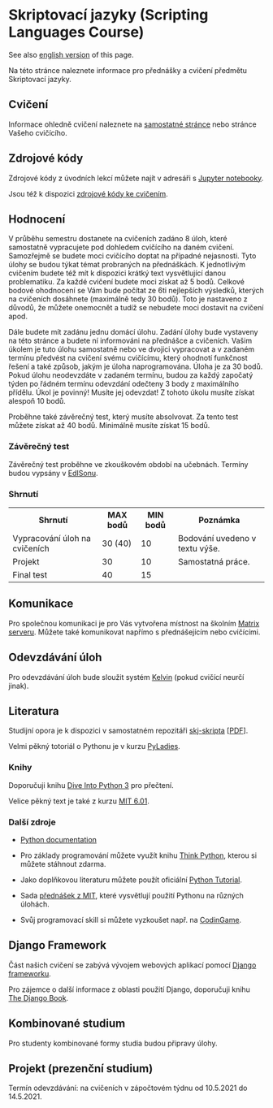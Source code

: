 # Skriptovací jazyky (Scripting Languages Course)

See also [english version](README_en.md) of this page.

Na této stránce naleznete informace pro přednášky a cvičení předmětu Skriptovací jazyky.


## Cvičení

Informace ohledně cvičení naleznete na [samostatné stránce](exercises.md) nebo stránce Vašeho cvičícího.


## Zdrojové kódy

Zdrojové kódy z úvodních lekcí můžete najít v adresáři s [Jupyter notebooky](notebooks).

Jsou též k dispozici [zdrojové kódy ke cvičením](labs).


## Hodnocení

V průběhu semestru dostanete na cvičeních zadáno 8 úloh, které samostatně vypracujete pod dohledem cvičícího na daném cvičení. Samozřejmě se budete moci cvičícího doptat na případné nejasnosti. Tyto úlohy se budou týkat témat probraných na přednáškách. K jednotlivým cvičením budete též mít k dispozici krátký text vysvětlující danou problematiku. Za každé cvičení budete moci získat až 5 bodů. Celkové bodové ohodnocení se Vám bude počítat ze 6ti nejlepších výsledků, kterých na cvičeních dosáhnete (maximálně tedy 30 bodů). Toto je nastaveno z důvodů, že můžete onemocnět a tudíž se nebudete moci dostavit na cvičení apod.

Dále budete mít zadánu jednu domácí úlohu. Zadání úlohy bude vystaveny na této stránce a budete ní informováni na přednášce a cvičeních. Vašim úkolem je tuto úlohu samostatně nebo ve dvojici vypracovat a v zadaném termínu předvést na cvičení svému cvičícímu, který ohodnotí funkčnost řešení a také způsob, jakým je úloha naprogramována. Úloha je za 30 bodů. Pokud úlohu neodevzdáte v zadaném termínu, budou za každý započatý týden po řádném termínu odevzdání odečteny 3 body z maximálního přídělu. Úkol je povinný! Musíte jej odevzdat! Z tohoto úkolu musíte získat alespoň 10 bodů.

Proběhne také závěrečný test, který musíte absolvovat. Za tento test můžete získat až 40 bodů. Minimálně musíte získat 15 bodů.


### Závěrečný test

Závěrečný test proběhne ve zkouškovém období na učebnách. Termíny budou vypsány v [EdISonu](https://edison.vsb.cz).


### Shrnutí

<table>
<tr>
    <th>Shrnutí</th><th>MAX bodů</th><th>MIN bodů</th><th>Poznámka</th>
</tr>
<tr>
    <td>Vypracování úloh na cvičeních</td><td>30 (40)</td><td>10</td><td>Bodování uvedeno v textu výše.</td>
</tr>
<tr>
    <td>Projekt</td><td>30</td><td>10</td><td>Samostatná práce.</td>
</tr>
<tr>
    <td>Final test</td><td>40</td><td>15</td>
</tr>
</table>


## Komunikace

Pro společnou komunikaci je pro Vás vytvořena místnost na školním [Matrix serveru](https://matrix.cs.vsb.cz).
Můžete také komunikovat napřímo s přednášejícím nebo cvičícími.


## Odevzdávání úloh

Pro odevzdávání úloh bude sloužit systém [Kelvin](https://kelvin.cs.vsb.cz) (pokud cvičící neurčí jinak).


## Literatura

Studijní opora je k dispozici v samostatném repozitáři [skj-skripta](http://github.com/geordi/spja-skripta) [[PDF](http://mrl.cs.vsb.cz/people/gaura/skj/skripta.pdf)].

Velmi pěkný totoriál o Pythonu je v kurzu [PyLadies](https://naucse.python.cz/course/pyladies/).


### Knihy

Doporučuji knihu [Dive Into Python 3](https://diveintopython3.problemsolving.io/) pro přečtení.

Velice pěkný text je také z kurzu [MIT 6.01](https://ocw.mit.edu/courses/electrical-engineering-and-computer-science/6-01sc-introduction-to-electrical-engineering-and-computer-science-i-spring-2011/syllabus/MIT6_01SCS11_textbook.pdf).


### Další zdroje

* [Python documentation](http://docs.python.org/index.html)

<!--An interesting online interactive course found at Codeacademy .-->

* Pro základy programování můžete využít knihu [Think Python](http://www.greenteapress.com/thinkpython/), kterou si můžete stáhnout zdarma.

* Jako doplňkovou literaturu můžete použít oficiální [Python Tutorial](https://docs.python.org/3/tutorial/).

* Sada [přednášek z MIT](https://www.youtube.com/watch?v=bX3jvD7XFPs&list=PLB2BE3D6CA77BB8F7), které vysvětlují použití Pythonu na různých úlohách.

* Svůj programovací skill si můžete vyzkoušet např. na [CodinGame](https://www.codingame.com/start).


## Django Framework

Část našich cvičení se zabývá vývojem webových aplikací pomocí [Django frameworku](http://www.djangoproject.com/).
<!--There are also Czech pages where you can find documentation for version 1.0 in Czech.-->
Pro zájemce o další informace z oblasti použití Django, doporučuji knihu [The Django Book](https://djangobook.com/).

<!--Nice series about Djang was published on Zdroják server.-->


## Kombinované studium

Pro studenty kombinované formy studia budou připravy úlohy.
<!-- Termín odevzdání jednotlivých úkolů (budou se postupně objevovat na této stránce) je ideálně do zápočtového týdne. Není však problém odevzdat úkoly a vyplnit test i v pozdějším termínu (ideálně tak do 2. týdne zkouškového období).
-->

## Projekt (prezenční studium)

Termín odevzdávání: na cvičeních v zápočtovém týdnu od 10.5.2021 do 14.5.2021.

<!--
Pomocí Django frameworku naprogramujte jednoduchou webovou aplikaci, která bude splňovat následující kritéria (můžete využít již hotového projektu do předmětu DB I s tím, že jeho návrh použijete jako základ Vaší Django aplikace):

* aplikace bude obsahovat alespoň 6 modelů (2 řešitelé) nebo 3 modely (1 řešitel), které budou vzájemně provázány vazbou
* k modelům vytvořte adekvátní administrativní rozhraní
* aplikace bude obsahovat alespoň 12 view (2 řešitelé) nebo 6 view (1 řešitel) a s tím spojené URL, které budou s modely pracovat
* view Vaší aplikace budou obsah předávat templatům (budete tedy implementovat 12 templatů (2 řešitelé) nebo 6 templatů (1 řešitel)
* aplikace bude obsahovat alespoň 6 formulářů (2 řešitelé) nebo 3 formuláře (1 řešitel) (ať už formulář vázaný na model nebo Váš vlastní)
* výsledná aplikace by měla tvořit nějaký logický celek, tj. jednotlivé stánky na sebe budou odkazoval pomocí linků
* blogovací a fórum aplikace nejsou přípustné, neboť jsme je dělali na přednášce
* projekt na téma benzínové stanice není přípustný, neboť jsme jej dělali na cvičeních
* aplikace nemusí obsahovat grafické prvky a CSS styly
* aplikace nemusí obsahovat geografickou složku
* aplikace nesmí obsahovat generické view

Aplikace může být např. Vaše velmi jednoduchá implementace služby Twitter, část školního informačního systému (udělování zápočtu studentům), nějaká část modré stránky (Facebook), apod.
-->


<!--
Project for full-time students
The assignment of the project for full-time students is given as task 5 (full-time) .

Combined Studies
For students of the combined form of study, 4 tasks will be prepared. The deadline for submitting individual tasks (they will gradually appear on this page) is ideally within the credit week. However, it is no problem to submit the tasks and complete the test at a later date (ideally by the 2nd week of the examination period).

Assign tasks to the tutor's e-mail, where the subject will be: SPJA-KOMB-PROJ-X-login , where X is the task number and login is your student number. Your solutions will be continuously reviewed and scored. Of course, discussions on the solutions will be on tutorials.

Evaluation
Task type	MAX points	MIN points	Note
Submitting a set of 4 tasks	60	25	All assignments must be submitted!
Test	40	15 Dec	
Dates of tests
Below are terms of credit tests for the combined form of study. The test can be repeated. So you can come to more dates if you test. Everything will take place in the EB405 classroom.

Date	Time
6. 1. 2017	14:00
9. 1. 2017	14:00
11. 1. 2017	14:00
13. 1. 2017	14:00
20. 1. 2017	14:00
-->


<!--
## Distance Students Tasks

### Task 1

Implement the `dot_product` and `cross_product` functions to return the scalar and vector product of the vectors. As input, consider 2D and 3D vectors, which will be represented by a sheet (in the case of a vector product, consider only 3D vectors). Be sure to treat when the vectors are not 2D or 3D, and when the functions get vectors of different lengths. In this case, the function returns None .

Input function: two sheets representing vectors (suppose 2D and 3D vectors)
Function output: number (for dot_product ) or list (for cross_product )

Sample:

`dot_product ([1,2,2], [0,1,2])`
Output: `2`

`cross_product ([1,2,2], [0,1,2])`
Output: `[4, -2, 1]`

Example of incorrect entry (not all combinations listed):

`cross_product ([1, 2, 0], [0, 1, 2, 4])`
Output: `None`


### Task 2

Program `make_index` and `search_by_index`

Description of function `make_index`:
Creates an index of words from the input file with information on which lines are words.
The index is saved to a file.
A space separator is a space, period, comma, semicolon, question mark, exclamation mark, and quotation marks.

Index format:
`<word> <line1> <line2> ... <lineN>`

Each word is on a separate line.

Example:
```
first-rate
flexible 18
for 12 13 20 25 27 29
```

The register shall be sorted lexicographically. Line numbers are sorted and not repeated.

Input: The name of the input file and the name of the file in which the index will be stored
Output: None

Description of function `search_by_index`:
Uses the created index and returns the line numbers that contain the word.

Input: The name of the index file and the search word
Output: Integer list

Example:
```
make_index ("input.txt", "index.txt")
search_by_index ("index.txt", "Python")
```
Output: `[1, 3, 16, 18, 20, 21, 23, 25, 27, 29, 31, 32, 34, 36, 37, 39, 41, 42, 44, 46]`

`search_by_index ("index.txt", "Kreatrix")`
Output: `[]`

Test data:
The test input file is available here.
A test index file is also available.
If you're using Windows, be careful not to break the line that is in this Unix-style file, or encode the input file.

Further specification specifications
All exceptions must be handled in the program.
To work with sheets, use the "list comprehension" that we used a lot in exercises. Do not use map and reduce functions.
To parse an input file and hyphenate delimiters, first edit the input file using the `string.translate` function (link to the documentation),
then separate the lines with a single delimiter.
This will eliminate the browsing of each character on the line.
An index file reverse lookup will be effective;
you won't create a new dictionary.
You just browse the file and return the result for that word.
The same rules as above apply to work with the sheet.
Use slicing where possible.


Task 3 (combined)
Program the Inventar and Item classes.

Description of the "Item" class:
The class represents a physical item owned by VŠB. Its attributes and methods are listed below:

The item id is always a string in the form <fakulta> / number , where <fakulta> is one of the following abbreviations: FEI, HGF, EkF, FBI, FMMI, FS, FAST.

Amortization method amortizes the item according to the given amortization coefficient. When you create an object, the original price and the residual price are set to the same value. For amortization, the residual cost will be reduced. The formula for calculating the residual price is as follows:
residual_price = residual_price - original_price * co-amortization

The __str__ method will return a string in the following form: Type: <type>, ID: <id>, Room: <room> , where the values ​​between the arrows will be the current values ​​of the item. The method is called, for example, when using print . An example is given below.

Its attributes and methods are listed below:

Class Item:

attributes:
id
name
room
original price
residue_price
coef_amortization
methods:
__init __ (self, id, name, room, price, coefficient)
amortization (self)
__str __
Description of the "Inventar" class:
The class represents the database of VŠB property. Simple adding, browsing the number of items and browsing the total price of assets can be performed over this database.

Implement the database containing the assets as a dictionary where the key is the item id.

The item_price method returns the residual price of all items that belong to the faculty.

The count_items method returns the number of items belonging to the faculty.

The amortization method amortizes the items belonging to the faculty.

The class attributes and methods are listed below:

Inventar Class:

attributes:
inventar (dictionary)
methods:
__init __
add (self, property)
count_items (self, faculty)
price_item (self, faculty)
amortization (self, faculty)
Example:
inventory = Inventory ()
inventory add (Item ("FEI / 4605511", "Chair", "A1036", 1600, 0.05))
inventory add (Item ("FEI / 4605512", "Stul", "A1036", 2360, 0.05))
print inventory.inventar ["FEI / 4605511"]
print inventory.price_item ("FEI")
amortization inventory ("FEI")
print inventory.price_item ("FEI")
print inventory.price_item ("HGF")

Exit:
Type: Chair, ID: FEI / 4605511, Room: A1036
3960
3762.0
0

Task 4 (combined)
Due date: in the week of 17.12.2012 to 20.12.2012

Create a simple XML-RPC service that works with a property inventory that is very similar to the previous assignment. However, the declarations of some methods are different.

Program the Inventar and Item classes.

Description of the "Item" class:
The class represents a physical item owned by VŠB. Its attributes and methods are listed below:

The item id is always a string in the form <fakulta> / number where <fakulta> is one of the following abbreviations: FEI, HGF, EkF, FBI, FMMI, FS, FAST

Amortization method amortizes the item according to the given amortization coefficient. When you create an object, the original price and the residual price are set to the same value. For amortization, the residual cost will be reduced. The formula for calculating the residual price is as follows:
residual_price = residual_price - original_price * co-amortization

The __str__ method will return a string in the following form: Name: <name>, ID: <id>, Room: <room> , where the values ​​between the arrows will be the current values ​​of the item. The method is called, for example, when using print .

The vrat_xml_element method returns an item as an XML element from the Python ElementTree module. Use this method when saving a database. Start with a sample representation of one item in your inventory, which you can download below.

Attributes and methods of the Item class:

attributes:
id
name
room
original price
residue_price
coef_amortization
methods:
__init __ (self, id, name, room, original_price, residual_price, amortization)
amortization (self)
return_xml_element (self)
__str __
Of course, you can add additional attributes or methods to make your work easier.

Description of the "Inventar" class:
The class represents the VŠB property database and is also an XML-RPC service for remote access to this database. Above this database it is possible to perform simple operations of adding, browsing the number of items, browsing the total price of assets, carrying out amortization of assets and permanently saving this database to an XML file. This ensures that if the service is stopped and then started, you will still have items that you added while the service was running.

The database will be saved to an XML data file whose name will be passed as an argument to the Inventar class constructor. You can represent the database in memory as last time using a dictionary. However, this is not a requirement, so this attribute is not mentioned in the list below.

Note that only the following methods can be called from the client: add , item_path , number_of_items , make_amortization .

The import_xml_db method retrieves the file passed to the constructor. Loads the database from the XML data into memory for further work using methods from the Python ElementTree module.

The save_xml_db method saves assets from memory to an XML file using methods from the Python ElementTree module.

The add method adds the entry to the database. When you call this method on a client with an argument that is an instance of the Item class, that instance is passed as a dictionary. This is the standard behavior of XML-RPC. It is therefore necessary to recreate an object of the Item type from this dictionary.

The item_price method returns the residual price of all items that belong to the faculty.

The count_items method returns the number of items belonging to the faculty.

The amortization method amortizes the items belonging to the faculty.

Attributes and methods of the Inventar class:

attributes:
xml_db_file
methods:
__init __ (self, xml_db)
import_xml_db
uloz_xml_db
add (self, item)
count_items (self, faculty)
price_item (self, faculty)
amortization (self, faculty)
Think carefully when it is necessary to store the database in memory into XML, because you do not have to call the save method from the client and you are not sure whether the service will still be accessible.

The initial database that can be used as a constructor argument is available here: inventar.xml . Also, review the structure of the XML document to correctly create an XML representation of the Item class and the entire database for future execution.

Also, remember that methods called via XML-RPC must return something. So if you do not expect any return value on the client side, simply return integer 0.

Test your service properly using ideally two clients according to the following instructions. You can use the following sequence of steps to test the permanent storage of items in an XML file:

start the service
run client with browsing, adding items and amortization
turn the service off and then on
the browsing service should already be reflected here, the amortized cost of the items should already be reflected here
Use the following Python modules for implementation: xml.etree.ElementTree and SimpleXMLRPCServer (or other standard modules).

Use the ElementTree module help to work with XML.
-->
